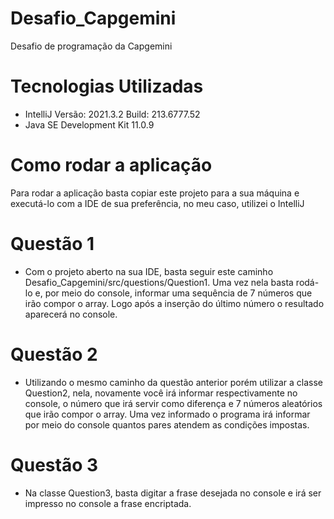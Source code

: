 # Desafio_Capgemini
Desafio de programação da Capgemini 

# Tecnologias Utilizadas
- IntelliJ Versão: 2021.3.2 Build: 213.6777.52
- Java SE Development Kit 11.0.9


# Como rodar a aplicação
Para rodar a aplicação basta copiar este projeto para a sua máquina e executá-lo com a IDE de sua preferência, no meu caso, utilizei o IntelliJ
# Questão 1
- Com o projeto aberto na sua IDE, basta seguir este caminho Desafio_Capgemini/src/questions/Question1. Uma vez nela basta rodá-lo e, por meio do console, informar uma sequência
de 7 números que irão compor o array. Logo após a inserção do último número o resultado aparecerá no console.
# Questão 2
- Utilizando o mesmo caminho da questão anterior porém utilizar a classe Question2, nela, novamente você irá informar respectivamente no console, o número que irá servir como diferença e 7 números aleatórios que irão compor o array. Uma vez informado o programa irá informar por meio do console quantos pares atendem as condições impostas.
# Questão 3
- Na classe Question3, basta digitar a frase desejada no console e irá ser impresso no console a frase encriptada.
